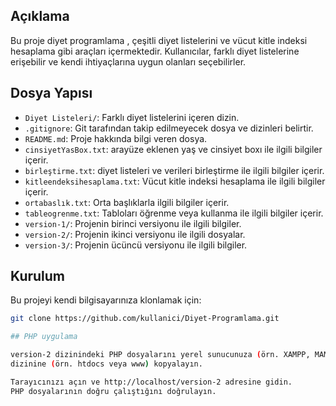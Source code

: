 ## Açıklama

Bu proje diyet programlama , çeşitli diyet listelerini ve vücut kitle indeksi hesaplama gibi araçları içermektedir. Kullanıcılar, farklı diyet listelerine erişebilir ve kendi ihtiyaçlarına uygun olanları seçebilirler.

## Dosya Yapısı

- `Diyet Listeleri/`: Farklı diyet listelerini içeren dizin.
- `.gitignore`: Git tarafından takip edilmeyecek dosya ve dizinleri belirtir.
-  `README.md`: Proje hakkında bilgi veren dosya.
- `cinsiyetYasBox.txt`: arayüze eklenen yaş ve cinsiyet boxı ile ilgili bilgiler içerir.
- `birleştirme.txt`: diyet listeleri ve verileri birleştirme ile ilgili bilgiler içerir.
- `kitleendeksihesaplama.txt`: Vücut kitle indeksi hesaplama ile ilgili bilgiler içerir.
- `ortabaslık.txt`: Orta başlıklarla ilgili bilgiler içerir.
- `tableogrenme.txt`: Tabloları öğrenme veya kullanma ile ilgili bilgiler içerir.
- `version-1/`: Projenin birinci versiyonu ile ilgili bilgiler.
- `version-2/`: Projenin ikinci versiyonu ile ilgili dosyalar.
- `version-3/`: Projenin ücüncü versiyonu ile ilgili bilgiler.
## Kurulum

Bu projeyi kendi bilgisayarınıza klonlamak için:

```sh
git clone https://github.com/kullanici/Diyet-Programlama.git

## PHP uygulama

version-2 dizinindeki PHP dosyalarını yerel sunucunuza (örn. XAMPP, MAMP) taşıyın. Sunucu kök
dizinine (örn. htdocs veya www) kopyalayın.

Tarayıcınızı açın ve http://localhost/version-2 adresine gidin.
PHP dosyalarının doğru çalıştığını doğrulayın.
